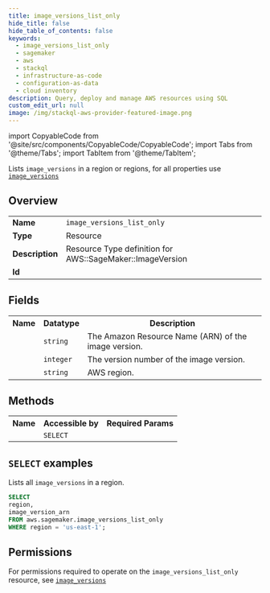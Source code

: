 ```yaml
---
title: image_versions_list_only
hide_title: false
hide_table_of_contents: false
keywords:
  - image_versions_list_only
  - sagemaker
  - aws
  - stackql
  - infrastructure-as-code
  - configuration-as-data
  - cloud inventory
description: Query, deploy and manage AWS resources using SQL
custom_edit_url: null
image: /img/stackql-aws-provider-featured-image.png
---
```


import CopyableCode from '@site/src/components/CopyableCode/CopyableCode';
import Tabs from '@theme/Tabs';
import TabItem from '@theme/TabItem';

Lists <code>image_versions</code> in a region or regions, for all properties use <a href="/services/serviceName/image_versions/"><code>image_versions</code></a>

## Overview
<table>
<tbody>
<tr><td><b>Name</b></td><td><code>image_versions_list_only</code></td></tr>
<tr><td><b>Type</b></td><td>Resource</td></tr>
<tr><td><b>Description</b></td><td>Resource Type definition for AWS::SageMaker::ImageVersion</td></tr>
<tr><td><b>Id</b></td><td><CopyableCode code="aws.sagemaker.image_versions_list_only" /></td></tr>
</tbody>
</table>

## Fields
<table>
<tbody>
<tr><th>Name</th><th>Datatype</th><th>Description</th></tr><tr><td><CopyableCode code="image_version_arn" /></td><td><code>string</code></td><td>The Amazon Resource Name (ARN) of the image version.</td></tr>
<tr><td><CopyableCode code="version" /></td><td><code>integer</code></td><td>The version number of the image version.</td></tr>
<tr><td><CopyableCode code="region" /></td><td><code>string</code></td><td>AWS region.</td></tr>
</tbody>
</table>

## Methods

<table>
<tbody>
  <tr>
    <th>Name</th>
    <th>Accessible by</th>
    <th>Required Params</th>
  </tr>
  <tr>
    <td><CopyableCode code="list_resources" /></td>
    <td><code>SELECT</code></td>
    <td><CopyableCode code="region" /></td>
  </tr>
</tbody>
</table>

## `SELECT` examples
Lists all <code>image_versions</code> in a region.
```sql
SELECT
region,
image_version_arn
FROM aws.sagemaker.image_versions_list_only
WHERE region = 'us-east-1';
```


## Permissions

For permissions required to operate on the <code>image_versions_list_only</code> resource, see <a href="/services/sagemaker/image_versions/#permissions"><code>image_versions</code></a>

